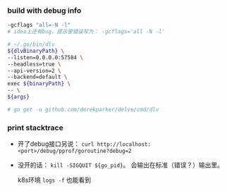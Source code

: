 





### build with debug info




```sh
-gcflags "all=-N -l"
# idea上还有bug，提示里错误写为： -gcflags='all -N -l'
```


```sh
# ~/.go/bin/dlv
${dlvBinaryPath} \
--listen=0.0.0.0:57584 \
--headless=true \
--api-version=2 \
--backend=default \
exec ${binaryPath} \
-- \
${args}

# go get -u github.com/derekparker/delve/cmd/dlv
```





### print stacktrace



* 开了debug接口另说： `curl http://localhost:<port>/debug/pprof/goroutine?debug=2`

* 没开的话： `kill -SIGQUIT ${go_pid}`。 会输出在标准（错误？）输出里。

  k8s环境 `logs -f` 也能看到



